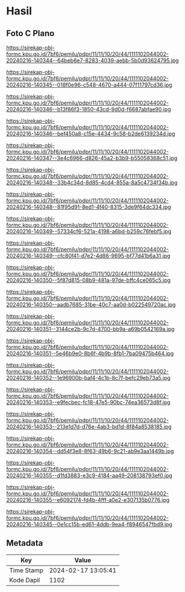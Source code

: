 # Hasil

## Foto C Plano

https://sirekap-obj-formc.kpu.go.id/7bf6/pemilu/pdpr/11/11/10/20/44/1111102044002-20240216-140344--64beb6e7-8283-4039-aebb-5b0d93624795.jpg

https://sirekap-obj-formc.kpu.go.id/7bf6/pemilu/pdpr/11/11/10/20/44/1111102044002-20240216-140345--018f0e96-c548-4670-a444-07f11797cd36.jpg

https://sirekap-obj-formc.kpu.go.id/7bf6/pemilu/pdpr/11/11/10/20/44/1111102044002-20240216-140346--b13f86f3-1850-43cd-9d0d-f6687abfae90.jpg

https://sirekap-obj-formc.kpu.go.id/7bf6/pemilu/pdpr/11/11/10/20/44/1111102044002-20240216-140346--bef450a8-c15e-4434-9c58-b2de6139234d.jpg

https://sirekap-obj-formc.kpu.go.id/7bf6/pemilu/pdpr/11/11/10/20/44/1111102044002-20240216-140347--3e4c6966-d826-45a2-b3b9-b55058368c51.jpg

https://sirekap-obj-formc.kpu.go.id/7bf6/pemilu/pdpr/11/11/10/20/44/1111102044002-20240216-140348--33b4c34d-8d85-4cd4-855a-8a5c4734f34b.jpg

https://sirekap-obj-formc.kpu.go.id/7bf6/pemilu/pdpr/11/11/10/20/44/1111102044002-20240216-140348--81f95d91-8ed1-4f40-8315-3de9f64dc334.jpg

https://sirekap-obj-formc.kpu.go.id/7bf6/pemilu/pdpr/11/11/10/20/44/1111102044002-20240216-140349--57334cf6-521a-4198-a6bd-b259c76febf5.jpg

https://sirekap-obj-formc.kpu.go.id/7bf6/pemilu/pdpr/11/11/10/20/44/1111102044002-20240216-140349--cfc80f41-d7e2-4d86-9695-bf77d41b6a31.jpg

https://sirekap-obj-formc.kpu.go.id/7bf6/pemilu/pdpr/11/11/10/20/44/1111102044002-20240216-140350--5f87d815-08b9-481a-97de-bffc4ce065c5.jpg

https://sirekap-obj-formc.kpu.go.id/7bf6/pemilu/pdpr/11/11/10/20/44/1111102044002-20240216-140350--aadb7685-31be-40c7-aa0d-b022549720ac.jpg

https://sirekap-obj-formc.kpu.go.id/7bf6/pemilu/pdpr/11/11/10/20/44/1111102044002-20240216-140351--3144ce2b-9c7d-4700-bb9a-a69b0542169a.jpg

https://sirekap-obj-formc.kpu.go.id/7bf6/pemilu/pdpr/11/11/10/20/44/1111102044002-20240216-140351--5e46b9e0-8b6f-4b9b-8fb1-7ba09475b464.jpg

https://sirekap-obj-formc.kpu.go.id/7bf6/pemilu/pdpr/11/11/10/20/44/1111102044002-20240216-140352--1e96900b-baf4-4c1b-8c7f-befc29eb73a5.jpg

https://sirekap-obj-formc.kpu.go.id/7bf6/pemilu/pdpr/11/11/10/20/44/1111102044002-20240216-140353--e9fecbec-fc18-47e5-90bc-74ea36573d8f.jpg

https://sirekap-obj-formc.kpu.go.id/7bf6/pemilu/pdpr/11/11/10/20/44/1111102044002-20240216-140353--213e1d7d-d76e-4ab3-bd1d-8f84a8538185.jpg

https://sirekap-obj-formc.kpu.go.id/7bf6/pemilu/pdpr/11/11/10/20/44/1111102044002-20240216-140354--dd54f3e8-8f63-49b6-9c21-ab9e3aa1449b.jpg

https://sirekap-obj-formc.kpu.go.id/7bf6/pemilu/pdpr/11/11/10/20/44/1111102044002-20240216-140355--d1fd3883-e3c9-4184-aa49-208138793ef0.jpg

https://sirekap-obj-formc.kpu.go.id/7bf6/pemilu/pdpr/11/11/10/20/44/1111102044002-20240216-140355--e6092174-fd4b-4fff-a0e2-e307135b0776.jpg

https://sirekap-obj-formc.kpu.go.id/7bf6/pemilu/pdpr/11/11/10/20/44/1111102044002-20240216-140345--0e1cc15b-ed61-4ddb-9ea4-f8946547fbd9.jpg


## Metadata

| Key        | Value               |
| ---------- | ------------------- |
| Time Stamp | 2024-02-17 13:05:41 |
| Kode Dapil | 1102                |



